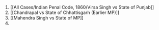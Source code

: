 1. [[All Cases/Indian Penal Code, 1860/Virsa Singh vs State of Punjab]]
2. [[Chandrapal vs State of Chhattisgarh (Earlier MP)]]
4. [[Mahendra Singh vs State of MP]]
5. 